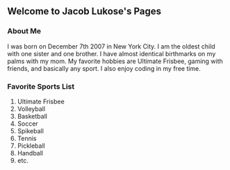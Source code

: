 ## Welcome to Jacob Lukose's Pages

### About Me

I was born on December 7th 2007 in New York City. I am the oldest child with one sister and one brother. I have almost identical birthmarks on my palms with my mom. My favorite hobbies are Ultimate Frisbee, gaming with friends, and basically any sport. I also enjoy coding in my free time.

### Favorite Sports List

1. Ultimate Frisbee
2. Volleyball
3. Basketball
4. Soccer
5. Spikeball
6. Tennis
7. Pickleball
8. Handball
9. etc.
